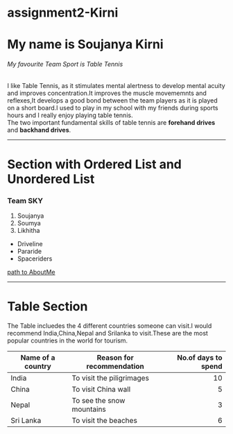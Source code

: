 # assignment2-Kirni
# My name is Soujanya Kirni
###### My favourite Team Sport is Table Tennis
I like Table Tennis, as it stimulates mental alertness to develop mental acuity and improves concentration.It improves the muscle movememnts and reflexes,It develops a good bond between the team players as it is played on a short board.I used to play in my school with my friends during sports hours and I really enjoy playing table tennis.<br>
The two important fundamental skills of table tennis are **forehand drives** and **backhand drives**.

---

# Section with Ordered List and Unordered List
### Team SKY
1. Soujanya
2. Soumya
3. Likhitha

* Driveline
* Pararide
* Spaceriders

[path to AboutMe](AboutMe.md)

---

# Table Section
The Table incluedes the 4 different countries someone can visit.I would recommend India,China,Nepal and Srilanka to visit.These are the most popular countries in the world for tourism.

| Name of a country | Reason for recommendation | No.of days to spend |
| --- | --- | ---: |
| India | To visit the piligrimages | 10 |
| China | To visit China wall | 5 |
| Nepal | To see the snow mountains | 3 |
| Sri Lanka | To visit the beaches | 6 |